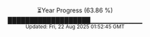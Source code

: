 <p align="center">
⏳Year Progress (63.86 %) <br>
███████████████████▁▁▁▁▁▁▁▁▁▁▁ <br>
<sub>Updated: Fri, 22 Aug 2025 01:52:45 GMT</sub>
</p>

